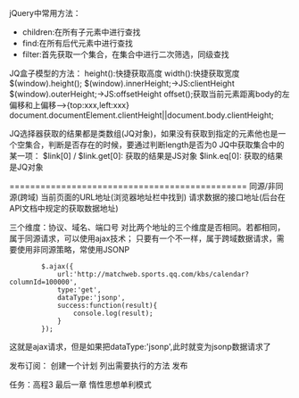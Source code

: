   jQuery中常用方法：
* children:在所有子元素中进行查找
* find:在所有后代元素中进行查找
* filter:首先获取一个集合，在集合中进行二次筛选，同级查找





JQ盒子模型的方法：
height():快捷获取高度
width():快捷获取宽度
$(window).height();
$(window).innerHeight;->JS:clientHeight
$(window).outerHeight;->JS:offsetHeight
offset();获取当前元素距离body的左偏移和上偏移-->{top:xxx,left:xxx}
document.documentElement.clientHeight||document.body.clientHeight;


JQ选择器获取的结果都是类数组(JQ对象)，如果没有获取到指定的元素他也是一个空集合，判断是否存在的时候，要通过判断length是否为0
JQ中获取集合中的某一项：
$link[0] / $link.get[0]: 获取的结果是JS对象
$link.eq[0]: 获取的结果是JQ对象


==============================================
同源/非同源(跨域)
当前页面的URL地址(浏览器地址栏中找到)
请求数据的接口地址(后台在API文档中规定的获取数据地址)

三个维度：协议、域名、端口号
对比两个地址的三个维度是否相同。若都相同，属于同源请求，可以使用ajax技术；
只要有一个不一样，属于跨域数据请求，需要使用非同源策略，常使用JSONP

            $.ajax({
                url:'http://matchweb.sports.qq.com/kbs/calendar?columnId=100000',
                type:'get',
                dataType:'jsonp',
                success:function(result){
                    console.log(result);
                }
            });
 这就是ajax请求，但是如果把dataType:'jsonp',此时就变为jsonp数据请求了

发布订阅：
创建一个计划
列出需要执行的方法
发布



















任务：高程3  最后一章  惰性思想单利模式